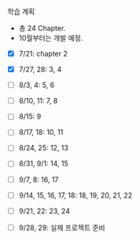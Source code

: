 학습 계획
- 총 24 Chapter.
- 10월부터는 개발 예정.

- [x] 7/21: chapter 2

- [x] 7/27, 28: 3, 4

- [ ] 8/3, 4: 5, 6

- [ ] 8/10, 11: 7, 8

- [ ] 8/15: 9

- [ ] 8/17, 18: 10, 11

- [ ] 8/24, 25: 12, 13

- [ ] 8/31, 9/1: 14, 15

- [ ] 9/7, 8: 16, 17

- [ ] 9/14, 15, 16, 17, 18: 18, 19, 20, 21, 22

- [ ] 9/21, 22: 23, 24

- [ ] 9/28, 29: 실제 프로젝트 준비

